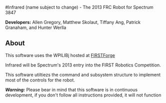 #Infrared (name subject to change) - The 2013 FRC Robot for Spectrum 3847

**Developers:** Allen Gregory, Matthew Skolaut, Tiffany Ang, Patrick Granaham, and Hunter Werlla

## About
This software uses the WPILIBj hosted at [FIRSTForge](http://firstforge.wpi.edu/sf/projects/wpilib "FIRSTForge")

Infrared will be Spectrum's 2013 entry into the FIRST Robotics Competition.

This software utiltiezs the command and subsystem structure to implement most of the controls for the robot.

***Warning:*** Please bear in mind that this software is in continuous development, if you don't follow all instructions provided, it will not function

